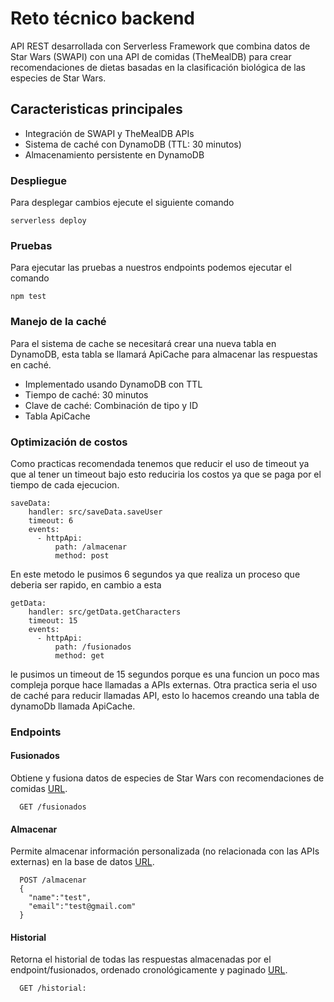 <!--
title: 'AWS Simple HTTP Endpoint example in NodeJS'
description: 'This template demonstrates how to make a simple HTTP API with Node.js running on AWS Lambda and API Gateway using the Serverless Framework.'
layout: Doc
framework: v4
platform: AWS
language: nodeJS
authorLink: 'https://github.com/serverless'
authorName: 'Serverless, Inc.'
authorAvatar: 'https://avatars1.githubusercontent.com/u/13742415?s=200&v=4'
-->

# Reto técnico backend

API REST desarrollada con Serverless Framework que combina datos de Star Wars (SWAPI) con una API de comidas (TheMealDB) para crear recomendaciones de dietas basadas en la clasificación biológica de las especies de Star Wars.

## Caracteristicas principales

* Integración de SWAPI y TheMealDB APIs
* Sistema de caché con DynamoDB (TTL: 30 minutos)
* Almacenamiento persistente en DynamoDB
  
### Despliegue

Para desplegar cambios ejecute el siguiente comando
```
serverless deploy
```

### Pruebas

Para ejecutar las pruebas a nuestros endpoints podemos ejecutar el comando
```
npm test
```

### Manejo de la caché

Para el sistema de cache se necesitará crear una nueva tabla en DynamoDB, esta 
tabla se llamará ApiCache para almacenar las respuestas en caché.

* Implementado usando DynamoDB con TTL
* Tiempo de caché: 30 minutos
* Clave de caché: Combinación de tipo y ID
* Tabla ApiCache

### Optimización de costos

Como practicas recomendada tenemos que reducir el uso de timeout ya que al tener
un timeout bajo esto reduciria los costos ya que se paga por el tiempo de cada ejecucion.
```
saveData:
    handler: src/saveData.saveUser
    timeout: 6
    events:
      - httpApi:
          path: /almacenar
          method: post
```
En este metodo le pusimos 6 segundos ya que realiza un proceso que deberia ser rapido, en cambio a esta
```
getData:
    handler: src/getData.getCharacters
    timeout: 15
    events:
      - httpApi:
          path: /fusionados
          method: get
```
le pusimos un timeout de 15 segundos porque es una funcion un poco mas compleja porque hace llamadas a APIs externas.
Otra practica seria el uso de caché para reducir llamadas API, esto lo hacemos creando una tabla de dynamoDb llamada ApiCache.


### Endpoints

#### Fusionados
Obtiene y fusiona datos de especies de Star Wars con recomendaciones de comidas [URL](https://wfw96bgzai.execute-api.us-east-1.amazonaws.com/fusionados).
```
  GET /fusionados
```

#### Almacenar
Permite almacenar información personalizada (no relacionada con las APIs externas) en la base de datos [URL](https://wfw96bgzai.execute-api.us-east-1.amazonaws.com/almacenar).
```
  POST /almacenar
  {
    "name":"test",
    "email":"test@gmail.com"
  }
```

#### Historial
Retorna el historial de todas las respuestas almacenadas por el endpoint/fusionados, ordenado cronológicamente y paginado [URL](https://wfw96bgzai.execute-api.us-east-1.amazonaws.com/historial).

```
  GET /historial:
```
